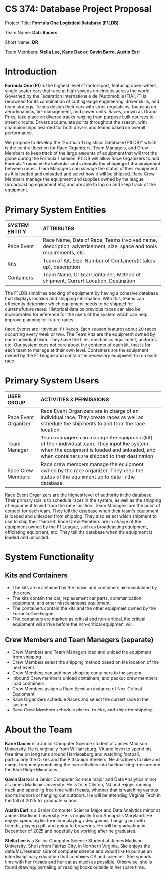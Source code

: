 # CS 374: Database Project Proposal

Project Title: **Formula One Logistical Database (F1LDB)**

Team Name: **Data Racers**

Short Name: **DR**

Team Members: **Stella Lee, Kane Dacier, Gavin Barro, Austin Earl**

# Introduction

**Formula One (F1)** is the highest level of motorsport, featuring open-wheel, single seater cars that race at high speeds on circuits across the world. Governed by the Fédération Internationale de l'Automobile (FIA), F1 is renowned for its combination of cutting-edge engineering, driver skills, and team strategy. Teams design their cars with strict regulations, focusing on aerodynamics, tire management, and power units. Races, known as Grand Prixs, take place on diverse tracks ranging from purpose built courses to street circuits. Drivers accumulate points throughout the season, with championships awarded for both drivers and teams based on overall performance.

We propose to develop the “Formula 1 Logistical Database (F1LDB)” which is the central location for Race Organizers, Team Managers, and Crew Members to keep track of the large amounts of equipment that will trot the globe during the Formula 1 season. F1LDB will allow Race Organizers to add Formula 1 races to the calendar and schedule the shipping of the equipment between races. Team Managers can manage the status of their equipment as it is loaded and unloaded and select how it will be shipped. Race Crew Members manage the equipment and supplies owned by the league (broadcasting equipment etc) and are able to log on and keep track of the equipment.

# Primary System Entities

| SYSTEM ENTITY | ATTRIBUTES |
| :---- | :---- |
|  Race Event | Race Name, Date of Race, Teams Involved name, description, advertisement, size, space and tools requirements, etc. |
| Kits | Team of Kit, Size, Number of Containers(it takes up), description |
| Containers | Team Name, Critical Container, Method of shipment, Current Location, Destination |

The F1LDB simplifies tracking of equipment by having a cohesive database that displays location and shipping information. With this, teams can efficiently determine which equipment needs to be shipped for current/future races. Historical data on previous races can also be incorporated for reference for the users of the system which can help improve planning for future races.

Race Events are individual F1 Races. Each season features about 20 races occurring every week or two. The Team Kits are the equipment owned by each individual team. They have the tires, mechanics equipment, uniforms etc. Our system does not care about the contents of each kit, that is for each team to manage at their own level. Containers are the equipment owned by the F1 League and contain the necessary equipment to run each race.

# Primary System Users

| USER GROUP | ACTIVITIES & PERMISSIONS |
| :---- | :---- |
| Race Event Organizer | Race Event Organizers are in charge of an individual race. They create races as well as schedule the shipments to and from the race location |
| Team Manager | Team managers can manage the equipment(kit) of their individual team. They input the system when the equipment is loaded and unloaded, and when containers are shipped to their destination |
| Race Crew Members  | Race crew members manage the equipment owned by the race organizer. They keep the status of the equipment up to date in the database. |

Race Event Organizers are the highest level of authority in the database. Their primary role is to schedule races in the system, as well as the shipping of equipment to and from the race location. Team Managers are the point of contact for each team. They tell the database when their team's equipment is loaded and unloaded from shipping. They also select which shipment to use to ship their team kit. Race Crew Members are in charge of the equipment owned by the F1 League, such as broadcasting equipment, officiating equipment, etc. They tell the database when the equipment is loaded and unloaded.

# System Functionality

## Kits and Containers

* The kits are maintained by the teams and containers are maintained by the crew.
* The kits contain the car, replacement car parts, communication equipment, and other miscellaneous equipment.
* The containers contain the kits and the other equipment owned by the Formula One league.
* The containers are marked as critical and non-critical, the critical equipment will arrive before the non-critical equipment will.

## Crew Members and Team Managers (separate)

* Crew Members and Team Managers load and unload the equipment from shipping.
* Crew Members select the shipping method based on the location of the next event.
* Crew Members can add new shipping containers to the system.
* Inbound Crew members unload containers, and packup crew members load containers
* Crew Members assign a Race Event an instance of Non-Critical Equipment
* Race Organizers schedule Races and select the current race in the system.
* Race Crew Members schedule planes, trucks, and ships for shipping.

# About the Team

**Kane Dacier** is a Junior Computer Science student at James Madison University. He is originally from Williamsburg, VA and loves to spend his free time on long runs around Harrisonburg and watching football, particularly the Dukes and the Pittsburgh Steelers. He also loves to hike and camp, frequently combining the two activities into backpacking trips around the Blue Ridge Mountains.

**Gavin Barro** is a Senior Computer Science major and Data Analytics minor at James Madison University. He is from Clinton, NJ and enjoys running track and spending free time with friends, whether that is watching various sports indoors or hanging out outdoors. He will be attending Virginia Tech in the fall of 2025 for graduate school.

**Austin Earl** is a Senior Computer Science Major and Data Analytics minor at James Madison University. He is originally from Annapolis Maryland. He enjoys spending his free time playing video games, hanging out with friends, playing golf, and going to breweries. He will be graduating in December of 2025 and hopefully be working after he graduates.

**Stella Lee** is a Senior Computer Science Student at James Madison University. She is from Fairfax City, in Northern Virginia. She enjoys the data/ML/research side of computer science and would like to pursue an interdisciplinary education that combines CS and sciences. She spends time with her friends and her cat as much as possible. Otherwise, she is found drawing/journaling or reading books outside in her spare time.
